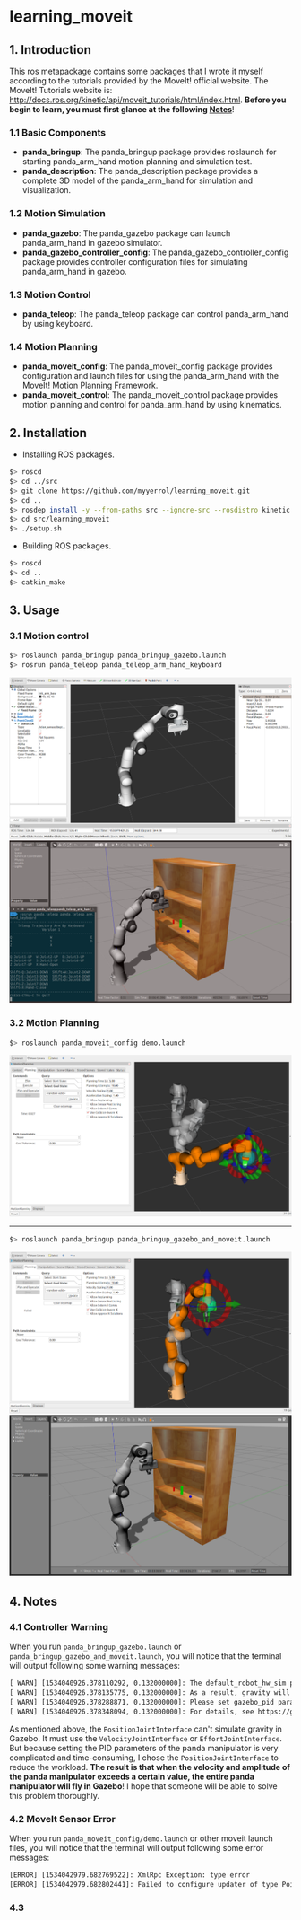 # learning_moveit

## 1. Introduction

This ros metapackage contains some packages that I wrote it myself according to the tutorials provided by the MoveIt! official website. The MoveIt! Tutorials website is: http://docs.ros.org/kinetic/api/moveit_tutorials/html/index.html. **Before you begin to learn, you must first glance at the following [Notes](#4-note)**!  

### 1.1 Basic Components

- **panda_bringup**: The panda_bringup package provides roslaunch for starting panda_arm_hand motion planning and simulation test.
- **panda_description**: The panda_description package provides a complete 3D model of the panda_arm_hand for simulation and visualization.

### 1.2 Motion Simulation

- **panda_gazebo**: The panda_gazebo package can launch panda_arm_hand in gazebo simulator.
- **panda_gazebo_controller_config**: The panda_gazebo_controller_config package provides controller configuration files for simulating panda_arm_hand in gazebo.

### 1.3 Motion Control

- **panda_teleop**: The panda_teleop package can control panda_arm_hand by using keyboard.

### 1.4 Motion Planning

- **panda_moveit_config**: The panda_moveit_config package provides configuration and launch files for using the panda_arm_hand with the MoveIt! Motion Planning Framework.
- **panda_moveit_control**: The panda_moveit_control package provides motion planning and control for panda_arm_hand by using kinematics.

## 2. Installation

- Installing ROS packages.
```sh
$> roscd
$> cd ../src
$> git clone https://github.com/myyerrol/learning_moveit.git
$> cd ..
$> rosdep install -y --from-paths src --ignore-src --rosdistro kinetic
$> cd src/learning_moveit
$> ./setup.sh
```

- Building ROS packages.
```sh
$> roscd
$> cd ..
$> catkin_make
```

## 3. Usage

### 3.1 Motion control

```sh
$> roslaunch panda_bringup panda_bringup_gazebo.launch
$> rosrun panda_teleop panda_teleop_arm_hand_keyboard
```
![panda_control_rviz](.images/panda_control_rviz.png)
![panda_control_gazebo](.images/panda_control_gazebo.png)


### 3.2 Motion Planning

```sh
$> roslaunch panda_moveit_config demo.launch
```
![panda_planning_demo](.images/panda_planning_demo.png)

---

```sh
$> roslaunch panda_bringup panda_bringup_gazebo_and_moveit.launch
```

![panda_planning_rviz](.images/panda_planning_rviz.png)
![panda_planning_gazebo](.images/panda_planning_gazebo.png)

## 4. Notes

### 4.1 Controller Warning

When you run `panda_bringup_gazebo.launch` or `panda_bringup_gazebo_and_moveit.launch`, you will notice that the terminal will output following some warning messages:

```txt
[ WARN] [1534040926.378110292, 0.132000000]: The default_robot_hw_sim plugin is using the Joint::SetPosition method without preserving the link velocity.
[ WARN] [1534040926.378135775, 0.132000000]: As a result, gravity will not be simulated correctly for your model.
[ WARN] [1534040926.378288871, 0.132000000]: Please set gazebo_pid parameters, switch to the VelocityJointInterface or EffortJointInterface, or upgrade to Gazebo 9.
[ WARN] [1534040926.378348094, 0.132000000]: For details, see https://github.com/ros-simulation/gazebo_ros_pkgs/issues/612
```

As mentioned above, the `PositionJointInterface` can't simulate gravity in Gazebo. It must use the `VelocityJointInterface` or `EffortJointInterface`. But because setting the PID parameters of the panda manipulator is very complicated and time-consuming, I chose the `PositionJointInterface` to reduce the workload. **The result is that when the velocity and amplitude of the panda manipulator exceeds a certain value, the entire panda manipulator will fly in Gazebo**! I hope that someone will be able to solve this problem thoroughly.

### 4.2 MoveIt Sensor Error

When you run `panda_moveit_config/demo.launch` or other moveit launch files, you will notice that the terminal will output following some error messages:

```txt
[ERROR] [1534042979.682769522]: XmlRpc Exception: type error
[ERROR] [1534042979.682802441]: Failed to configure updater of type PointCloudUpdater
```



### 4.3
